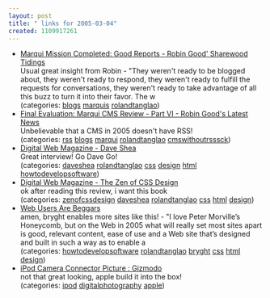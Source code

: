 ```yaml
---
layout: post
title: " links for 2005-03-04"
created: 1109917261
---
```

<ul class="delicious">
	<li>
		<div class="delicious-link"><a href="http://www.masternewmedia.org/2005/02/28/marqui_mission_completed_good_reports.htm">Marqui Mission Completed: Good Reports - Robin Good' Sharewood Tidings</a></div>
		<div class="delicious-extended">Usual great insight from Robin - "They weren't ready to be blogged about, they weren't ready to respond, they weren't ready to fulfill the requests for conversations, they weren't ready to take advantage of all this buzz to turn it into their favor. The w</div>
		<div class="delicious-categories">(categories: <a href="http://del.icio.us/rtanglao/blogs">blogs</a> <a href="http://del.icio.us/rtanglao/marquis">marquis</a> <a href="http://del.icio.us/rtanglao/rolandtanglao">rolandtanglao</a>)</div>
	</li>
	<li>
		<div class="delicious-link"><a href="http://www.masternewmedia.org/news/2005/02/26/final_evaluation_marqui_cms_review.htm">Final Evaluation: Marqui CMS Review - Part VI - Robin Good's Latest News</a></div>
		<div class="delicious-extended">Unbelievable that a CMS in 2005 doesn't have RSS!</div>
		<div class="delicious-categories">(categories: <a href="http://del.icio.us/rtanglao/rss">rss</a> <a href="http://del.icio.us/rtanglao/blogs">blogs</a> <a href="http://del.icio.us/rtanglao/marqui">marqui</a> <a href="http://del.icio.us/rtanglao/rolandtanglao">rolandtanglao</a> <a href="http://del.icio.us/rtanglao/cmswithoutrsssck">cmswithoutrsssck</a>)</div>
	</li>
	<li>
		<div class="delicious-link"><a href="http://www.digital-web.com/articles/dave_shea_2005/">Digital Web Magazine - Dave Shea</a></div>
		<div class="delicious-extended">Great interview! Go Dave Go!</div>
		<div class="delicious-categories">(categories: <a href="http://del.icio.us/rtanglao/daveshea">daveshea</a> <a href="http://del.icio.us/rtanglao/rolandtanglao">rolandtanglao</a> <a href="http://del.icio.us/rtanglao/css">css</a> <a href="http://del.icio.us/rtanglao/design">design</a> <a href="http://del.icio.us/rtanglao/html">html</a> <a href="http://del.icio.us/rtanglao/howtodevelopsoftware">howtodevelopsoftware</a>)</div>
	</li>
	<li>
		<div class="delicious-link"><a href="http://www.digital-web.com/articles/zen_of_css_design/">Digital Web Magazine - The Zen of CSS Design</a></div>
		<div class="delicious-extended">ok after reading this review, i want this book</div>
		<div class="delicious-categories">(categories: <a href="http://del.icio.us/rtanglao/zenofcssdesign">zenofcssdesign</a> <a href="http://del.icio.us/rtanglao/daveshea">daveshea</a> <a href="http://del.icio.us/rtanglao/rolandtanglao">rolandtanglao</a> <a href="http://del.icio.us/rtanglao/css">css</a> <a href="http://del.icio.us/rtanglao/html">html</a> <a href="http://del.icio.us/rtanglao/design">design</a>)</div>
	</li>
	<li>
		<div class="delicious-link"><a href="http://www.7nights.com/asterisk/archive/2005/02/web-users-are-beggars">Web Users Are Beggars</a></div>
		<div class="delicious-extended">amen, bryght enables more sites like this! -  "I love Peter Morville’s Honeycomb, but on the Web in 2005 what will really set most sites apart is good, relevant content, ease of use and a Web site that’s designed and built in such a way as to enable a</div>
		<div class="delicious-categories">(categories: <a href="http://del.icio.us/rtanglao/howtodevelopsoftware">howtodevelopsoftware</a> <a href="http://del.icio.us/rtanglao/rolandtanglao">rolandtanglao</a> <a href="http://del.icio.us/rtanglao/bryght">bryght</a> <a href="http://del.icio.us/rtanglao/css">css</a> <a href="http://del.icio.us/rtanglao/html">html</a> <a href="http://del.icio.us/rtanglao/design">design</a>)</div>
	</li>
	<li>
		<div class="delicious-link"><a href="http://www.gizmodo.com/gadgets/portable-media/ipod/ipod-camera-connector-picture-034427.php?referer=dpreview">iPod Camera Connector Picture : Gizmodo</a></div>
		<div class="delicious-extended">not that great looking, apple build it into the box!</div>
		<div class="delicious-categories">(categories: <a href="http://del.icio.us/rtanglao/ipod">ipod</a> <a href="http://del.icio.us/rtanglao/digitalphotography">digitalphotography</a> <a href="http://del.icio.us/rtanglao/apple">apple</a>)</div>
	</li>
</ul>



